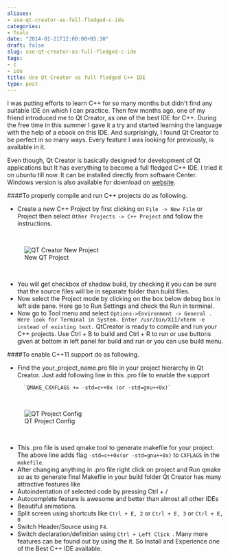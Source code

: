 ```yaml
---
aliases:
- use-qt-creator-as-full-fledged-c-ide
categories:
- Tools
date: "2014-01-21T12:00:00+05:30"
draft: false
slug: use-qt-creator-as-full-fledged-c-ide
tags:
- c
- ide
title: Use Qt Creator as full fledged C++ IDE
type: post
---
```

 I was putting efforts to learn C++ for so many months but didn't find any suitable IDE on which I can practice. Then few months ago, one of my friend introduced me to Qt Creator, as one of the best IDE for C++. During the free time in this summer I gave it a try and started learning the language with the help of a ebook on this IDE. And surprisingly, I found Qt Creator to be perfect in so many ways. Every feature I was looking for previously, is  available in it.
 <!--more-->

 Even though, Qt Creator is basically designed for development of Qt applications but It has everything to become a full fledged C++ IDE. I tried it on ubuntu till now. It can be installed directly from software Center. Windows version is also available for download on [website](http://qt-project.org/downloads).


####To properly compile and run C++ projects do as following.
- Create a new C++ Project by first clicking on `File -> New File` or Project then select `Other Projects -> C++ Project` and follow the instructions.

</br>
<figure>
  <img src="http://i1370.photobucket.com/albums/ag256/kushdilip/qtmenu_zps21001adc.png" alt="QT Creator New Project" >
  <figcaption>New QT Project</figcaption>
</figure>
</br>

- You will get checkbox of shadow build, by checking it you can be sure that the source files will be in separate folder than build files.
- Now select the Project mode by clicking on the box below debug box in left side pane. Here go to Run Settings and check the Run in terminal.
- Now go to Tool menu and select `Options->Environment -> General . Here look for Terminal in System. Enter /usr/bin/X11/xterm -e instead of existing text.`
QtCreator is ready to compile and run your C++ projects. Use Ctrl + B to build and Ctrl + R to run or use buttons given at bottom in left panel for build and run or you can use build menu.

####To enable C++11 support do as following.
- Find the your_project_name.pro file in your project hierarchy in Qt Creator. Just add  following line in this .pro file to enable the support

		`QMAKE_CXXFLAGS += -std=c++0x (or -std=gnu++0x)`

</br>
<figure>
  <img src="http://i1370.photobucket.com/albums/ag256/kushdilip/qtconfig_zps52ede2e2.png" alt="QT Project Config" >
  <figcaption>QT Project Config</figcaption>
</figure>
</br>


- This .pro file is used qmake tool to generate makefile for your project. The above line adds flag `-std=c++0x(or -std=gnu++0x)` to `CXFLAGS` in the `makefile`.
- After changing anything in .pro file right click on project and Run qmake so as to generate final Makefile in your build folder
Qt Creator has many attractive features like
- Autoindentation of selected code by pressing Ctrl + /
- Autocomplete feature is awesome and better than almost all other IDEs
- Beautiful animations.
- Split screen using shortcuts like  `Ctrl + E, 2` or `Ctrl + E, 3` or `Ctrl + E, 0`
- Switch Header/Source using `F4`.
- Switch declaration/definition using `Ctrl + Left Click `.
Many more features can be found out by using the it. So Install and Experience one of the Best C++ IDE available.
